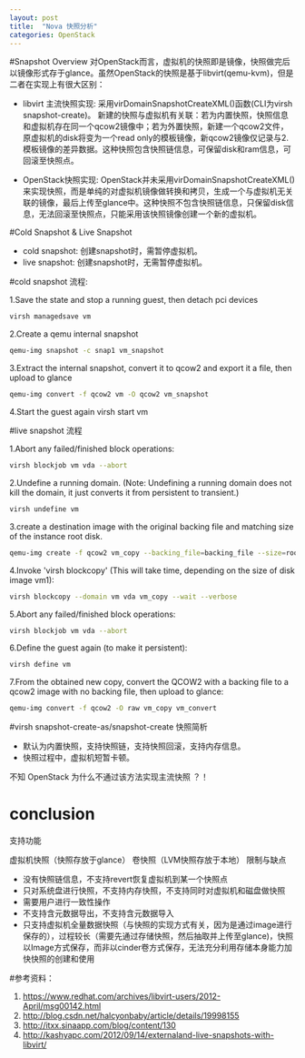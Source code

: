 ```yaml
---
layout: post
title:  "Nova 快照分析"
categories: OpenStack
---
```


#Snapshot Overview
对OpenStack而言，虚拟机的快照即是镜像，快照做完后以镜像形式存于glance。虽然OpenStack的快照是基于libvirt(qemu-kvm)，但是二者在实现上有很大区别：

- libvirt 主流快照实现: 采用virDomainSnapshotCreateXML()函数(CLI为virsh snapshot-create)。 新建的快照与虚拟机有关联：若为内置快照，快照信息和虚拟机存在同一个qcow2镜像中；若为外置快照，新建一个qcow2文件，原虚拟机的disk将变为一个read only的模板镜像，新qcow2镜像仅记录与2.模板镜像的差异数据。这种快照包含快照链信息，可保留disk和ram信息，可回滚至快照点。

- OpenStack快照实现: OpenStack并未采用virDomainSnapshotCreateXML()来实现快照，而是单纯的对虚拟机镜像做转换和拷贝，生成一个与虚拟机无关联的镜像，最后上传至glance中。这种快照不包含快照链信息，只保留disk信息，无法回滚至快照点，只能采用该快照镜像创建一个新的虚拟机。

#Cold Snapshot & Live Snapshot

- cold snapshot: 创建snapshot时，需暂停虚拟机。
- live snapshot: 创建snapshot时，无需暂停虚拟机。

#cold snapshot 流程:

1.Save the state and stop a running guest, then detach pci devices

```bash
virsh managedsave vm
```
2.Create a qemu internal snapshot

```bash
qemu-img snapshot -c snap1 vm_snapshot
```

3.Extract the internal snapshot, convert it to qcow2 and export it a file, then upload to glance

```bash
qemu-img convert -f qcow2 vm -O qcow2 vm_snapshot
```

4.Start the guest again
virsh start vm
 
#live snapshot 流程

1.Abort any failed/finished block operations:

```bash
virsh blockjob vm vda --abort
```

2.Undefine a running domain. (Note: Undefining a running domain does not kill the domain, it just converts it from persistent to transient.)

```bash
virsh undefine vm
```

3.create a destination image with the original backing file and matching size of the instance root disk.

```bash
qemu-img create -f qcow2 vm_copy --backing_file=backing_file --size=root_disk_size
```

4.Invoke 'virsh blockcopy' (This will take time, depending on the size of disk image vm1):

```bash
virsh blockcopy --domain vm vda vm_copy --wait --verbose
```

5.Abort any failed/finished block operations:

```bash
virsh blockjob vm vda --abort
```

6.Define the guest again (to make it persistent):

```bash
virsh define vm
```

7.From the obtained new copy, convert the QCOW2 with a backing file to a qcow2 image with no backing file, then upload to glance:

```bash
qemu-img convert -f qcow2 -O raw vm_copy vm_convert
```

#virsh snapshot-create-as/snapshot-create 快照简析 

- 默认为内置快照，支持快照链，支持快照回滚，支持内存信息。
- 快照过程中，虚拟机短暂卡顿。

不知 OpenStack 为什么不通过该方法实现主流快照 ？！


# conclusion

支持功能

虚拟机快照（快照存放于glance）
卷快照（LVM快照存放于本地）
限制与缺点

- 没有快照链信息，不支持revert恢复虚拟机到某一个快照点
- 只对系统盘进行快照，不支持内存快照，不支持同时对虚拟机和磁盘做快照
- 需要用户进行一致性操作
- 不支持含元数据导出，不支持含元数据导入
- 只支持虚拟机全量数据快照（与快照的实现方式有关，因为是通过image进行保存的），过程较长（需要先通过存储快照，然后抽取并上传至glance)，快照以Image方式保存，而非以cinder卷方式保存，无法充分利用存储本身能力加快快照的创建和使用

#参考资料：
1. https://www.redhat.com/archives/libvirt-users/2012-April/msg00142.html
2. http://blog.csdn.net/halcyonbaby/article/details/19998155
2. http://itxx.sinaapp.com/blog/content/130
3. http://kashyapc.com/2012/09/14/externaland-live-snapshots-with-libvirt/

